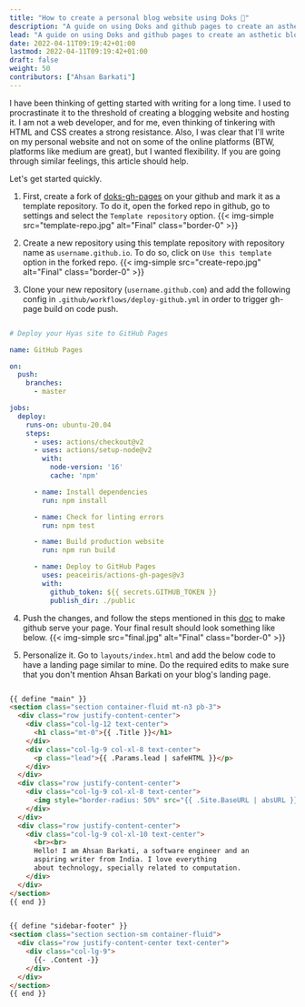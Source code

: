 ```yaml
---
title: "How to create a personal blog website using Doks 👋"
description: "A guide on using Doks and github pages to create an asthetic blogging website."
lead: "A guide on using Doks and github pages to create an asthetic blogging website."
date: 2022-04-11T09:19:42+01:00
lastmod: 2022-04-11T09:19:42+01:00
draft: false
weight: 50
contributors: ["Ahsan Barkati"]
---
```


I have been thinking of getting started with writing for a long time. I used to
procrastinate it to the threshold of creating a blogging website and hosting it.
I am not a web developer, and for me, even thinking of tinkering with HTML and CSS
creates a strong resistance. Also, I was clear that I'll write on my personal website and not on some of the online platforms (BTW, platforms like medium are great), but I wanted flexibility. If you are going through similar feelings, this article should help.

Let's get started quickly.

1. First, create a fork of [doks-gh-pages](https://github.com/h-enk/doks-gh-pages) on your github and mark it as a template repository. To do it, open the forked repo in github, go to settings and select the `Template repository` option.
{{< img-simple src="template-repo.jpg" alt="Final" class="border-0" >}}

2. Create a new repository using this template repository with repository name as `username.github.io`. To do so, click on `Use this template` option in the forked repo.
{{< img-simple src="create-repo.jpg" alt="Final" class="border-0" >}}

3. Clone your new repository (`username.github.com`) and add the following config in `.github/workflows/deploy-github.yml` in order to trigger gh-page build on code push.
```yaml

# Deploy your Hyas site to GitHub Pages

name: GitHub Pages

on:
  push:
    branches:
      - master

jobs:
  deploy:
    runs-on: ubuntu-20.04
    steps:
      - uses: actions/checkout@v2
      - uses: actions/setup-node@v2
        with:
          node-version: '16'
          cache: 'npm'

      - name: Install dependencies
        run: npm install

      - name: Check for linting errors
        run: npm test

      - name: Build production website
        run: npm run build

      - name: Deploy to GitHub Pages
        uses: peaceiris/actions-gh-pages@v3
        with:
          github_token: ${{ secrets.GITHUB_TOKEN }}
          publish_dir: ./public

```

4. Push the changes, and follow the steps mentioned in this [doc](https://getdoks.org/docs/recipes/deployment/) to make github serve your page. Your final result should look something like below.
{{< img-simple src="final.jpg" alt="Final" class="border-0" >}}

5. Personalize it. Go to `layouts/index.html` and add the below code to have a landing page similar to mine. Do the required edits to make sure that you don't mention Ahsan Barkati on your blog's landing page.

```html

{{ define "main" }}
<section class="section container-fluid mt-n3 pb-3">
  <div class="row justify-content-center">
    <div class="col-lg-12 text-center">
      <h1 class="mt-0">{{ .Title }}</h1>
    </div>
    <div class="col-lg-9 col-xl-8 text-center">
      <p class="lead">{{ .Params.lead | safeHTML }}</p>
    </div>
  </div>
  <div class="row justify-content-center">
    <div class="col-lg-9 col-xl-8 text-center">
      <img style="border-radius: 50%" src="{{ .Site.BaseURL | absURL }}/ahsan.jpg" alt="Ahsan" height="200">
    </div>
  </div>
  <div class="row justify-content-center">
    <div class="col-lg-9 col-xl-10 text-center">
      <br><br>
      Hello! I am Ahsan Barkati, a software engineer and an 
      aspiring writer from India. I love everything
      about technology, specially related to computation.
    </div>
  </div>
</section>
{{ end }}


{{ define "sidebar-footer" }}
<section class="section section-sm container-fluid">
  <div class="row justify-content-center text-center">
    <div class="col-lg-9">
      {{- .Content -}}
    </div>
  </div>
</section>
{{ end }}

```